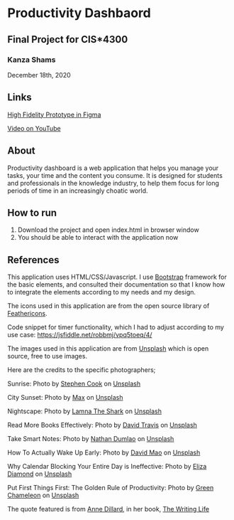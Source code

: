 # Productivity Dashbaord
## Final Project for CIS*4300
### Kanza Shams
December 18th, 2020

## Links
[High Fidelity Prototype in Figma](https://www.figma.com/file/TKvSNSBR0xK9PjgI0Y5tW9/Untitled?node-id=0%3A1)

[Video on YouTube](https://youtu.be/PSZjrAEiaYs)

## About

Productivity dashboard is a web application that helps you manage your tasks, your time and the content you consume. It is designed for students and professionals in the knowledge industry, to help them focus for long periods of time in an increasingly choatic world.

## How to run

1. Download the project and open index.html in browser window
2. You should be able to interact with the application now

## References

This application uses HTML/CSS/Javascript. I use [Bootstrap](https://getbootstrap.com/docs/5.0/getting-started/introduction/) framework for the basic elements, and consulted their documentation so that I know how to integrate the elements according to my needs and my design. 

The icons used in this application are from the open source library of [Feathericons](https://feathericons.com).

Code snippet for timer functionality, which I had to adjust according to my use case: https://jsfiddle.net/robbmj/vpq5toeq/4/ 

The images used in this application are from [Unsplash](https://unsplash.com) which is open source, free to use images.

Here are the credits to the specific photographers;

Sunrise:   <span>Photo by <a href="[https://unsplash.com/@_stephencook?utm_source=unsplash&amp;utm_medium=referral&amp;utm_content=creditCopyText](https://unsplash.com/@_stephencook?utm_source=unsplash&amp;utm_medium=referral&amp;utm_content=creditCopyText)">Stephen Cook</a> on <a href="[https://unsplash.com/s/photos/morning-landscape?utm_source=unsplash&amp;utm_medium=referral&amp;utm_content=creditCopyText](https://unsplash.com/s/photos/morning-landscape?utm_source=unsplash&amp;utm_medium=referral&amp;utm_content=creditCopyText)">Unsplash</a></span>

City Sunset: <span>Photo by <a href="[https://unsplash.com/@notquitemax?utm_source=unsplash&amp;utm_medium=referral&amp;utm_content=creditCopyText](https://unsplash.com/@notquitemax?utm_source=unsplash&amp;utm_medium=referral&amp;utm_content=creditCopyText)">Max</a> on <a href="[https://unsplash.com/s/photos/city-sunset?utm_source=unsplash&amp;utm_medium=referral&amp;utm_content=creditCopyText](https://unsplash.com/s/photos/city-sunset?utm_source=unsplash&amp;utm_medium=referral&amp;utm_content=creditCopyText)">Unsplash</a></span>

Nightscape: <span>Photo by <a href="[https://unsplash.com/@lamnatheshark?utm_source=unsplash&amp;utm_medium=referral&amp;utm_content=creditCopyText](https://unsplash.com/@lamnatheshark?utm_source=unsplash&amp;utm_medium=referral&amp;utm_content=creditCopyText)">Lamna The Shark</a> on <a href="[https://unsplash.com/s/photos/nightscape?utm_source=unsplash&amp;utm_medium=referral&amp;utm_content=creditCopyText](https://unsplash.com/s/photos/nightscape?utm_source=unsplash&amp;utm_medium=referral&amp;utm_content=creditCopyText)">Unsplash</a></span>

Read More Books Effectively: <span>Photo by <a href="[https://unsplash.com/@dtravisphd?utm_source=unsplash&amp;utm_medium=referral&amp;utm_content=creditCopyText](https://unsplash.com/@dtravisphd?utm_source=unsplash&amp;utm_medium=referral&amp;utm_content=creditCopyText)">David Travis</a> on <a href="[https://unsplash.com/s/photos/notes?utm_source=unsplash&amp;utm_medium=referral&amp;utm_content=creditCopyText](https://unsplash.com/s/photos/notes?utm_source=unsplash&amp;utm_medium=referral&amp;utm_content=creditCopyText)">Unsplash</a></span>

Take Smart Notes: <span>Photo by <a href="[https://unsplash.com/@nate_dumlao?utm_source=unsplash&amp;utm_medium=referral&amp;utm_content=creditCopyText](https://unsplash.com/@nate_dumlao?utm_source=unsplash&amp;utm_medium=referral&amp;utm_content=creditCopyText)">Nathan Dumlao</a> on <a href="[https://unsplash.com/s/photos/relax?utm_source=unsplash&amp;utm_medium=referral&amp;utm_content=creditCopyText](https://unsplash.com/s/photos/relax?utm_source=unsplash&amp;utm_medium=referral&amp;utm_content=creditCopyText)">Unsplash</a></span>

How To Actually Wake Up Early: <span>Photo by <a href="[https://unsplash.com/@itsdavo?utm_source=unsplash&amp;utm_medium=referral&amp;utm_content=creditCopyText](https://unsplash.com/@itsdavo?utm_source=unsplash&amp;utm_medium=referral&amp;utm_content=creditCopyText)">David Mao</a> on <a href="[https://unsplash.com/s/photos/coffee-morning?utm_source=unsplash&amp;utm_medium=referral&amp;utm_content=creditCopyText](https://unsplash.com/s/photos/coffee-morning?utm_source=unsplash&amp;utm_medium=referral&amp;utm_content=creditCopyText)">Unsplash</a></span>

Why Calendar Blocking Your Entire Day is Ineffective: <span>Photo by <a href="[https://unsplash.com/@eliza28diamonds?utm_source=unsplash&amp;utm_medium=referral&amp;utm_content=creditCopyText](https://unsplash.com/@eliza28diamonds?utm_source=unsplash&amp;utm_medium=referral&amp;utm_content=creditCopyText)">Eliza Diamond</a> on <a href="[https://unsplash.com/s/photos/calendar?utm_source=unsplash&amp;utm_medium=referral&amp;utm_content=creditCopyText](https://unsplash.com/s/photos/calendar?utm_source=unsplash&amp;utm_medium=referral&amp;utm_content=creditCopyText)">Unsplash</a></span>

Put First Things First: The Golden Rule of Productivity: <span>Photo by <a href="[https://unsplash.com/@craftedbygc?utm_source=unsplash&amp;utm_medium=referral&amp;utm_content=creditCopyText](https://unsplash.com/@craftedbygc?utm_source=unsplash&amp;utm_medium=referral&amp;utm_content=creditCopyText)">Green Chameleon</a> on <a href="[https://unsplash.com/s/photos/notebook?utm_source=unsplash&amp;utm_medium=referral&amp;utm_content=creditCopyText](https://unsplash.com/s/photos/notebook?utm_source=unsplash&amp;utm_medium=referral&amp;utm_content=creditCopyText)">Unsplash</a></span>



The quote featured is from [Anne Dillard](https://en.wikipedia.org/wiki/Annie_Dillard), in her book, [The Writing Life](https://www.goodreads.com/book/show/12530.The_Writing_Life)